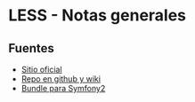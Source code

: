 # LESS - Notas generales

## Fuentes

* [Sitio oficial](http://lesscss.org/)
* [Repo en github y wiki](https://github.com/cloudhead/less.js/wiki/GUI-compilers-that-use-LESS.js)
* [Bundle para Symfony2](http://knpbundles.com/matteosister/LessElephantBundle)
